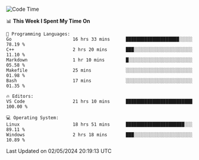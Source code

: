 
<!--START_SECTION:waka-->
![Code Time](http://img.shields.io/badge/Code%20Time-549%20hrs%2042%20mins-blue)

📊 **This Week I Spent My Time On** 

```text
💬 Programming Languages: 
Go                       16 hrs 33 mins      ████████████████████░░░░░   78.19 % 
C++                      2 hrs 20 mins       ███░░░░░░░░░░░░░░░░░░░░░░   11.10 % 
Markdown                 1 hr 10 mins        █░░░░░░░░░░░░░░░░░░░░░░░░   05.58 % 
Makefile                 25 mins             ░░░░░░░░░░░░░░░░░░░░░░░░░   01.98 % 
Bash                     17 mins             ░░░░░░░░░░░░░░░░░░░░░░░░░   01.35 % 

🔥 Editors: 
VS Code                  21 hrs 10 mins      █████████████████████████   100.00 % 

💻 Operating System: 
Linux                    18 hrs 51 mins      ██████████████████████░░░   89.11 % 
Windows                  2 hrs 18 mins       ███░░░░░░░░░░░░░░░░░░░░░░   10.89 % 
```


 Last Updated on 02/05/2024 20:19:13 UTC
<!--END_SECTION:waka-->

